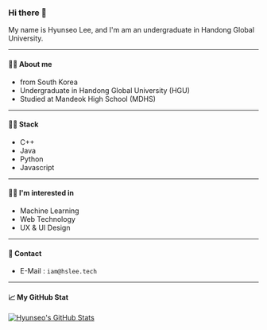 ### Hi there 👋
My name is Hyunseo Lee, and I'm am an undergraduate in Handong Global University.

---

#### 🙋‍♂️ About me
* from South Korea
* Undergraduate in Handong Global University (HGU)
* Studied at Mandeok High School (MDHS)

---

#### 👨‍💻 Stack
* C++
* Java
* Python
* Javascript

---

#### 👨‍🏫 I'm interested in
* Machine Learning
* Web Technology
* UX & UI Design

---

#### 💬 Contact
* E-Mail : ```iam@hslee.tech```

---

#### 📈 My GitHub Stat
[![Hyunseo's GitHub Stats](https://github-readme-stats.vercel.app/api?username=hslee1024&count_private=true&show_icons=true)](https://github.com/anuraghazra/github-readme-stats)
